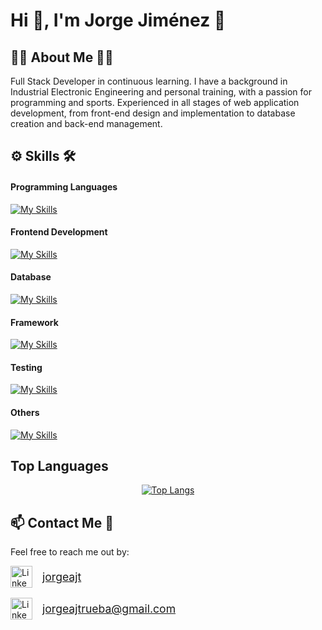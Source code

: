 
# Hi 👋, I'm Jorge Jiménez 💪

## 👨‍💻 About Me 🏋️‍♂️
Full Stack Developer in continuous learning. I have a background in Industrial Electronic Engineering and personal training, with a passion for programming and sports. Experienced in all stages of web application development, from front-end design and implementation to database creation and back-end management.

## ⚙ Skills 🛠
#### Programming Languages
[![My Skills](https://skillicons.dev/icons?i=js,py)](https://skillicons.dev)

#### Frontend Development
[![My Skills](https://skillicons.dev/icons?i=html,css,bootstrap,react)](https://skillicons.dev)

#### Database
[![My Skills](https://skillicons.dev/icons?i=mysql,postgres)](https://skillicons.dev)

#### Framework
[![My Skills](https://skillicons.dev/icons?i=flask)](https://skillicons.dev)

#### Testing
[![My Skills](https://skillicons.dev/icons?i=jest)](https://skillicons.dev)

#### Others
[![My Skills](https://skillicons.dev/icons?i=git,github,postman,arduino)](https://skillicons.dev)

## Top Languages
<p align="center">
  <a href="https://github.com/JorgeAJT/github-readme-stats">
    <img src="https://github-readme-stats.vercel.app/api/top-langs/?username=JorgeAJT&layout=donut" alt="Top Langs">
  </a>
</p>

## 📫 Contact Me 📩
Feel free to reach me out by:


  <a href="https://www.linkedin.com/in/jorgeajt/" style="display: flex; align-items: center; margin-bottom: 1rem">
    <img src="https://skillicons.dev/icons?i=linkedin" alt="LinkedIn" width="35"/>
    <span style="font-size: 1.1rem; margin-left: 1rem">jorgeajt</span>
  </a>

  <a href="mailto:jorgeajtrueba@gmail.com" style="display: flex; align-items: center">
    <img src="https://skillicons.dev/icons?i=gmail" alt="LinkedIn" width="35"/>
    <span style="font-size: 1.1rem; margin-left: 1rem">jorgeajtrueba@gmail.com</span>
  </a>
